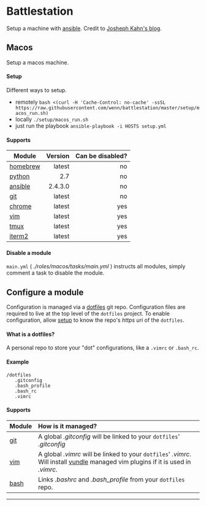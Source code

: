 # Battlestation
Setup a machine with [ansible][ansible].
Credit to [Josheph Kahn's blog][josephkahn].

## Macos
Setup a macos machine.

#### Setup
Different ways to setup.

- remotely `bash <(curl -H 'Cache-Control: no-cache' -ssSL https://raw.githubusercontent.com/wenn/battlestation/master/setup/macos_run.sh)`
- locally `./setup/macos_run.sh`
- just run the playbook `ansible-playbook -i HOSTS setup.yml`

#### Supports

| Module | Version | Can be disabled? |
| --- |---:|---:|
| [homebrew] | latest | no |
| [python] | 2.7 | no |
| [ansible] | 2.4.3.0 | no |
| [git] | latest | no |
| [chrome] | latest | yes |
| [vim] | latest | yes |
| [tmux] | latest | yes |
| [iterm2] | latest | yes |


#### Disable a module
`main.yml` ( _./roles/macos/tasks/main.yml_ ) instructs all modules, simply comment a task to disable the module.



## Configure a module
Configuration is managed via a [dotfiles] git repo.
Configuration files are required to live at the top level of the `dotfiles` project.
To enable configuration, allow [setup] to know the repo's _https uri_ of the `dotfiles`.

#### What is a dotfiles?
A personal repo to store your "dot" configurations, like a `.vimrc` or `.bash_rc`.

#### Example

```
/dotfiles
   .gitconfig
   .bash_profile
   .bash_rc
   .vimrc
```

#### Supports

| Module | How is it managed? |
| --- | :--- |
| [git] | A global _.gitconfig_  will be linked to your `dotfiles`' _.gitconfig_ |
| [vim] | A global _.vimrc_  will be linked to your `dotfiles`' _.vimrc_. Will install [vundle] managed vim plugins if it is used in _.vimrc_.|
| [bash] | Links _.bashrc_ and _.bash\_profile_ from your `dotfiles` repo.|

---

[dotfiles]: #what-is-a-dotfiles
[setup]: #setup

[josephkahn]: https://blog.josephkahn.io/articles/ansible/
[ansible]: https://www.ansible.com/
[vundle]: https://github.com/VundleVim/Vundle.vim
[tmux]: https://github.com/tmux/tmux/wiki
[homebrew]: https://brew.sh/
[git]: https://git-scm.com/
[chrome]: https://www.google.com/chrome/
[python]: https://www.python.org/
[vim]: https://www.vim.org/
[iterm2]: https://www.iterm2.com/
[bash]: https://linux.die.net/man/1/bash

